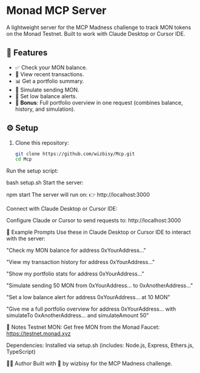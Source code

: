 # Monad MCP Server


A lightweight server for the MCP Madness challenge to track MON tokens on the Monad Testnet. Built to work with Claude Desktop or Cursor IDE.

## 🚀 Features

- ✅ Check your MON balance.
- 📜 View recent transactions.
- 📊 Get a portfolio summary.
- 🔁 Simulate sending MON.
- 🚨 Set low balance alerts.
- 🌟 **Bonus**: Full portfolio overview in one request (combines balance, history, and simulation).

## ⚙️ Setup

1. Clone this repository:
   ```bash
   git clone https://github.com/wizbisy/Mcp.git
   cd Mcp
Run the setup script:

bash setup.sh
Start the server:

npm start
The server will run on:
👉 http://localhost:3000

Connect with Claude Desktop or Cursor IDE:

Configure Claude or Cursor to send requests to:
http://localhost:3000

💬 Example Prompts
Use these in Claude Desktop or Cursor IDE to interact with the server:

"Check my MON balance for address 0xYourAddress..."

"View my transaction history for address 0xYourAddress..."

"Show my portfolio stats for address 0xYourAddress..."

"Simulate sending 50 MON from 0xYourAddress... to 0xAnotherAddress..."

"Set a low balance alert for address 0xYourAddress... at 10 MON"

"Give me a full portfolio overview for address 0xYourAddress... with simulateTo 0xAnotherAddress... and simulateAmount 50"

📌 Notes
Testnet MON: Get free MON from the Monad Faucet: https://testnet.monad.xyz

Dependencies: Installed via setup.sh
(includes: Node.js, Express, Ethers.js, TypeScript)

👨‍💻 Author
Built with 💙 by wizbisy for the MCP Madness challenge.